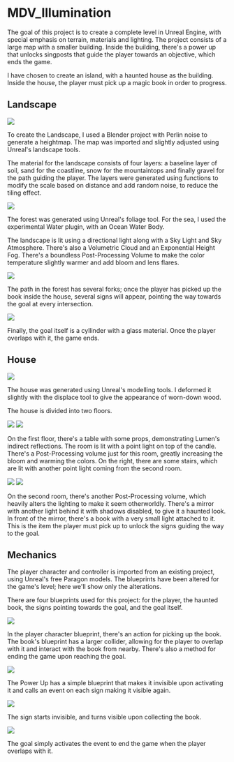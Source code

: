 # MDV_Illumination

The goal of this project is to create a complete level in Unreal Engine, with special emphasis on terrain, materials and lighting. The project consists of a large map with a smaller building. Inside the building, there's a power up that unlocks singposts that guide the player towards an objective, which ends the game.

I have chosen to create an island, with a haunted house as the building. Inside the house, the player must pick up a magic book in order to progress. 

## Landscape

![](https://github.com/jsfabiani/MDV_Illumination/blob/main/Screenshots/Landscape.png)

To create the Landscape, I used a Blender project with Perlin noise to generate a heightmap. The map was imported and slightly adjusted using Unreal's landscape tools.

The material for the landscape consists of four layers: a baseline layer of soil, sand for the coastline, snow for the mountaintops and finally gravel for the path guiding the player. The layers were generated using functions to modify the scale based on distance and add random noise, to reduce the tiling effect.

![](https://github.com/jsfabiani/MDV_Illumination/blob/main/Screenshots/Foliage.png)

The forest was generated using Unreal's foliage tool. For the sea, I used the experimental Water plugin, with an Ocean Water Body.

The landscape is lit using a directional light along with a Sky Light and Sky Atmosphere. There's also a Volumetric Cloud and an Exponential Height Fog. There's a boundless Post-Processing Volume to make the color temperature slightly warmer and add bloom and lens flares.

![](https://github.com/jsfabiani/MDV_Illumination/blob/main/Screenshots/ForkSigns.png)

The path in the forest has several forks; once the player has picked up the book inside the house, several signs will appear, pointing the way towards the goal at every intersection.

![](https://github.com/jsfabiani/MDV_Illumination/blob/main/Screenshots/Goal.png)

Finally, the goal itself is a cyllinder with a glass material. Once the player overlaps with it, the game ends.

## House

![](https://github.com/jsfabiani/MDV_Illumination/blob/main/Screenshots/HouseOutside.png)

The house was generated using Unreal's modelling tools. I deformed it slightly with the displace tool to give the appearance of worn-down wood.

The house is divided into two floors.

![](https://github.com/jsfabiani/MDV_Illumination/blob/main/Screenshots/HouseFirstFloor.png)
![](https://github.com/jsfabiani/MDV_Illumination/blob/main/Screenshots/HouseFirstFloorItems.png)

On the first floor, there's a table with some props, demonstrating Lumen's indirect reflections. The room is lit with a point light on top of the candle. There's a Post-Processing volume just for this room, greatly increasing the bloom and warming the colors. On the right, there are some stairs, which are lit with another point light coming from the second room.

![](https://github.com/jsfabiani/MDV_Illumination/blob/main/Screenshots/HouseSecondFloor.png)
![](https://github.com/jsfabiani/MDV_Illumination/blob/main/Screenshots/HouseSecondFloorBook.png)

On the second room, there's another Post-Processing volume, which heavily alters the lighting to make it seem otherworldly. There's a mirror with another light behind it with shadows disabled, to give it a haunted look. In front of the mirror, there's a book with a very small light attached to it. This is the item the player must pick up to unlock the signs guiding the way to the goal.

## Mechanics

The player character and controller is imported from an existing project, using Unreal's free Paragon models. The blueprints have been altered for the game's level; here we'll show only the alterations.

There are four blueprints used for this project: for the player, the haunted book, the signs pointing towards the goal, and the goal itself.

![](https://github.com/jsfabiani/MDV_Illumination/blob/main/Screenshots/CountessBlueprint.png)

In the player character blueprint, there's an action for picking up the book. The book's blueprint has a larger collider, allowing for the player to overlap with it and interact with the book from nearby. There's also a method for ending the game upon reaching the goal.

![](https://github.com/jsfabiani/MDV_Illumination/blob/main/Screenshots/PowerUpBlueprint.png)

The Power Up has a simple blueprint that makes it invisible upon activating it and calls an event on each sign making it visible again.

![](https://github.com/jsfabiani/MDV_Illumination/blob/main/Screenshots/SingBlueprint.png)

The sign starts invisible, and turns visible upon collecting the book.

![](https://github.com/jsfabiani/MDV_Illumination/blob/main/Screenshots/GoalBlueprint.png)

The goal simply activates the event to end the game when the player overlaps with it.


